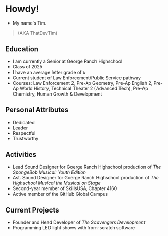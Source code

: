 # Howdy!
- My name's Tim.
> (AKA ThatDevTim)

## Education
- I am currently a Senior at George Ranch Highschool
- Class of 2025
- I have an average letter grade of `A`
- Current student of Law Enforcement/Public Service pathway
- Courses: Law Enforcement 2, Pre-Ap Geometry, Pre-Ap English 2, Pre-Ap World History, Technical Theater 2 (Advanced Tech), Pre-Ap Chemistry, Human Growth & Development 

## Personal Attributes
- Dedicated
- Leader
- Respectful
- Trustworthy

## Activities
- Lead Sound Designer for Goerge Ranch Highschool production of *The SpongeBob Musical: Youth Edition*
- Ast. Sound Designer for Goerge Ranch Highschool production of *The Highschool Musical the Musical on Stage*
- Second-year member of SkillsUSA, Chapter 4160 
- Active member of the GitHub Global Campus

## Current Projects
- Founder and Head Developer of *The Scavengers Development*
- Programming LED light shows with from-scratch software
